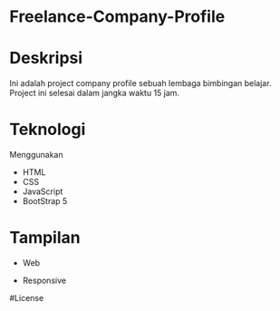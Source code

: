 # Freelance-Company-Profile

# Deskripsi
Ini adalah project company profile sebuah lembaga bimbingan belajar. Project ini selesai dalam jangka waktu 15 jam.

# Teknologi
Menggunakan
- HTML
- CSS
- JavaScript
- BootStrap 5

# Tampilan
- Web

- Responsive

#License
